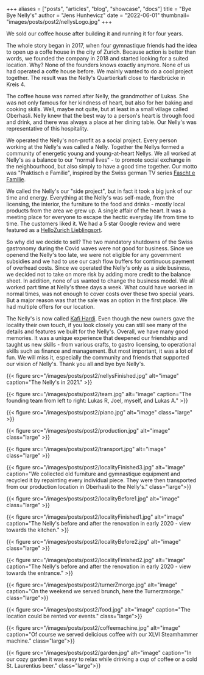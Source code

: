 +++
aliases = ["posts", "articles", "blog", "showcase", "docs"]
title = "Bye Bye Nelly's"
author = "Jens Hunhevicz"
date = "2022-06-01"
thumbnail= "images/posts/post2/nellysLogo.jpg"
+++

We sold our coffee house after building it and running it for four years.

The whole story began in 2017, when four gymnastique friends had the idea to open up a coffe house in the city of Zurich. Because action is better than words, we founded the company in 2018 and started looking for a suited location. Why? None of the founders knows exactly anymore. None of us had operated a coffe house before. We mainly wanted to do a cool project together. The result was the Nelly's Quartierkafi close to Hardbrücke in Kreis 4.

The coffee house was named after Nelly, the grandmother of Lukas. She was not only famous for her kindness of heart, but also for her baking and cooking skills. Well, maybe not quite, but at least in a small village called Oberhasli. Nelly knew that the best way to a person's heart is through food and drink, and there was always a place at her dining table. Our Nelly's was representative of this hospitality.

We operated the Nelly's non-profit as a social project. Every person working at the Nelly's was called a Nelly. Together the Nellys formed a community of energetic young and young-at-heart Nellys. We all worked at Nelly's as a balance to our "normal lives" - to promote social exchange in the neighbourhood, but also simply to have a good time together. Our motto was "Praktisch e Familie", inspired by the Swiss german TV series [Fascht e Familie](https://en.wikipedia.org/wiki/Fascht_e_Familie).

We called the Nelly's our "side project", but in fact it took a big junk of our time and energy. Everything at the Nelly's was self-made, from the licensing, the interior, the furniture to the food and drinks - mostly local products from the area we grew up. A single affair of the heart. It was a meeting place for everyone to escape the hectic everyday life from time to time. The customers liked it. We had a 5 star Google review and were featured as a [HelloZurich Lieblingsort](https://www.hellozurich.ch/en/location/lieblingsort-nellys.html).

So why did we decide to sell? The two mandatory shutdowns of the Swiss gastronomy during the Covid waves were not good for business. Since we openend the Nelly's too late, we were not eligible for any government subsidies and we had to use our cash flow buffers for continuous payment of overhead costs. Since we operated the Nelly's only as a side business, we decided not to take on more risk by adding more credit to the balance sheet. In addition, none of us wanted to change the business model. We all worked part time at Nelly's three days a week. What could have worked in normal times, was not enough to cover costs over these two special years. But a major reason was that the sale was an option in the first place. We had multiple offers for our location.

The Nelly's is now called [Kafi Hardi](https://www.kafihardi.ch/). Even though the new owners gave the locality their own touch, if you look closely you can still see many of the details and features we built for the Nelly's. Overall, we have many good memories. It was a unique experience that deepened our friendship and taught us new skills - from various crafts, to gastro licensing, to operational skills such as finance and management. But most important, it was a lot of fun. We will miss it, especially the community and friends that supported our vision of Nelly's. Thank you all and bye bye Nelly's.

{{< figure src="/images/posts/post2/nellysFinished.jpg" alt="image" caption="The Nelly's in 2021." >}}

{{< figure src="/images/posts/post2/team.jpg" alt="image" caption="The founding team from left to right: Lukas R, Joel, myself, and Lukas A." >}}

{{< figure src="/images/posts/post2/piano.jpg" alt="image" class="large" >}}

{{< figure src="/images/posts/post2/production.jpg" alt="image" class="large" >}}

{{< figure src="/images/posts/post2/transport.jpg" alt="image" class="large" >}}

{{< figure src="/images/posts/post2/localityFinished3.jpg" alt="image" caption="We collected old furniture and gymnastique equipment and recycled it by repainting every individual piece. They were then transported from our production location in Oberhasli to the Nelly's." class="large">}}

{{< figure src="/images/posts/post2/localityBefore1.jpg" alt="image" class="large" >}}

{{< figure src="/images/posts/post2/localityFinished1.jpg" alt="image" caption="The Nelly's before and after the renovation in early 2020 - view towards the kitchen." >}}

{{< figure src="/images/posts/post2/localityBefore2.jpg" alt="image" class="large" >}}

{{< figure src="/images/posts/post2/localityFinished2.jpg" alt="image" caption="The Nelly's before and after the renovation in early 2020 - view towards the entrance." >}}

{{< figure src="/images/posts/post2/turnerZmorge.jpg" alt="image" caption="On the weekend we served brunch, here the Turnerzmorge." class="large">}}

{{< figure src="/images/posts/post2/food.jpg" alt="image" caption="The location could be rented vor events." class="large">}}

{{< figure src="/images/posts/post2/coffeemachine.jpg" alt="image" caption="Of course we served delicious coffee with our XLVI Steamhammer machine." class="large">}}

{{< figure src="/images/posts/post2/garden.jpg" alt="image" caption="In our cozy garden it was easy to relax while drinking a cup of coffee or a cold St. Laurentius beer." class="large">}}

<!--Das Nelly’s - Das etwas andere Quartier-Kafi
S’Grosi Nelly war nicht nur für ihre Herzensgüte, sondern auch für ihre Back- und Kochkünste weltweit berühmt. Naja vielleicht nicht ganz, aber zumindest in einem kleinen Dorf namens Oberhasli. Zu jeder Zeit wurde man beim Nelly umsorgt und es gab immer einen Platz am Esstisch. Nelly wusste, dass der beste Weg zum Herzen eines Menschen über das Essen und Trinken führt. Unser Nelly’s steht nun stellvertretend für diese Gastfreundschaft. Wir sind nicht nur ein Café, sondern eine Gemeinschaft aus energiegeladenen Jungen und Jung-gebliebenen - den Nellys. Wir sind herzliche Gemüter mit unverkennbaren Charakteren, geprägt von etlichen Lebensgeschichten und stets für einen «Schwatz» zu haben. Alles in allem sind wir ein bunter Haufen. Doch eines haben wir gemeinsam, wir machen dem Namen «Nelly» alle Ehre.Bei uns ist alles echt. Von den Nellys, über die Gastfreundschaft, bis hin zu der eigens kreierten Einrichtung - eine einzige Herzensangelegenheit. Es soll ein Treffpunkt für alle sein, um dem hektischen Alltag von Zeit zu Zeit zu entfliehen.Klingt gut? Wir freuen uns immer über Besuch an der Hohlstrasse 355.

Die Nellys - Praktisch e Familie
Wir sind vier Turnerfreunde, welche mit dem Nelly’s nicht nur ein Café, sondern eine Gemeinschaft aus energiegeladenen Jungen und jung-gebliebenen Nellys gründeten. Wir arbeiten im Nelly’s als Ausgleich zu unserem «normalen Leben» - um den sozialen Austausch im Quartier zu fördern, aber auch einfach um gemeinsam eine gute Zeit zu verbringen. Praktisch e Familie halt…-->